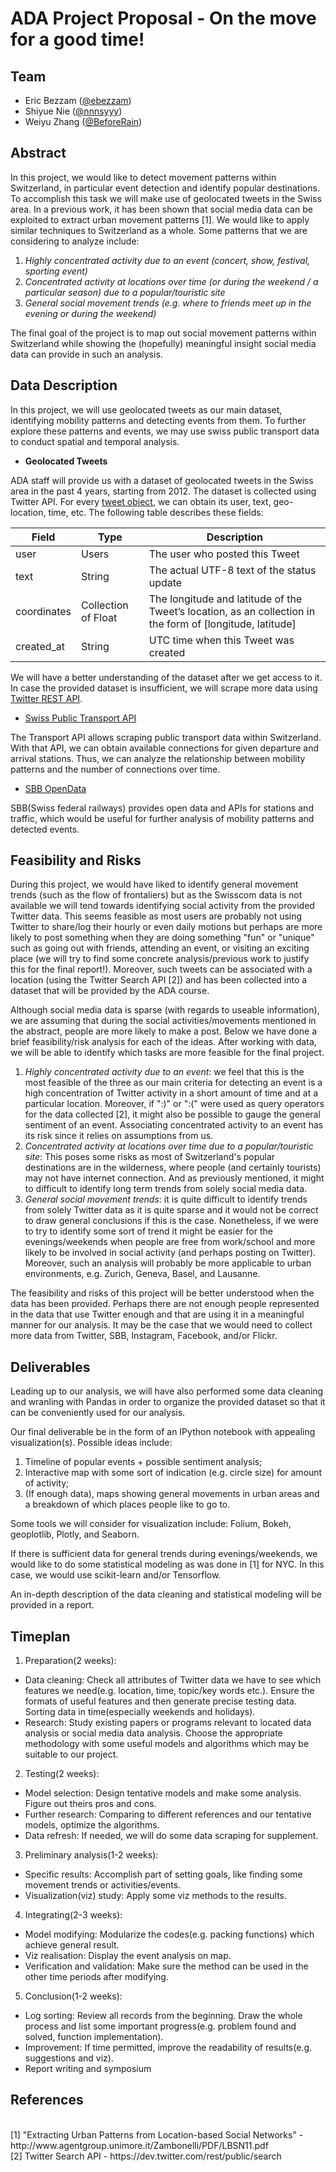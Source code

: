 # ADA Project Proposal - On the move for a good time!

## Team

* Eric Bezzam ([@ebezzam](https://github.com/ebezzam/))
* Shiyue Nie ([@nnnsyyy](https://github.com/nnnsyyy))
* Weiyu Zhang ([@BeforeRain](https://github.com/BeforeRain/))

## Abstract

In this project, we would like to detect movement patterns within Switzerland, in particular event detection and identify popular destinations. To accomplish this task we will make use of geolocated tweets in the Swiss area. In a previous work, it has been shown that social media data can be exploited to extract urban movement patterns [1]. We would like to apply similar techniques to Switzerland as a whole. Some patterns that we are considering to analyze include:

1. _Highly concentrated activity due to an event (concert, show, festival, sporting event)_
2. _Concentrated activity at locations over time (or during the weekend / a particular season) due to a popular/touristic site_
3. _General social movement trends (e.g. where to friends meet up in the evening or during the weekend)_

The final goal of the project is to map out social movement patterns within Switzerland while showing the (hopefully) meaningful insight social media data can provide in such an analysis.

## Data Description
In this project, we will use geolocated tweets as our main dataset, identifying mobility patterns and detecting events from them. To further explore these patterns and events, we may use swiss public transport data to conduct spatial and temporal analysis. 

- **Geolocated Tweets**   

ADA staff will provide us with a dataset of geolocated tweets in the Swiss area in the past 4 years, starting from 2012. The dataset is collected using Twitter API. For every [tweet object](https://dev.twitter.com/overview/api/tweets), we can obtain its user, text, geo-location, time, etc. The following table describes these fields: 


| Field | Type | Description |
| ----- | ----- | ----------- |
| user | Users | The user who posted this Tweet |
| text | String | The actual UTF-8 text of the status update |
| coordinates | Collection of Float | The longitude and latitude of the Tweet’s location, as an collection in the form of [longitude, latitude] |
| created_at | String | UTC time when this Tweet was created |

We will have a better understanding of the dataset after we get access to it. In case the provided dataset is insufficient, we will scrape more data using [Twitter REST API](https://dev.twitter.com/rest/public).


- [Swiss Public Transport API](https://transport.opendata.ch/docs.html)  

The Transport API allows scraping public transport data within Switzerland. With that API, we can obtain available connections for given departure and arrival stations. Thus, we can analyze the relationship between mobility patterns and the number of connections over time.

- [SBB OpenData](http://www.sbb.ch/en/group/the-company/facts-and-figures/open-data.html)  

SBB(Swiss federal railways) provides open data and APIs for stations and traffic, which would be useful for further analysis of mobility patterns and detected events.


## Feasibility and Risks

During this project, we would have liked to identify general movement trends (such as the flow of frontaliers) but as the Swisscom data is not available we will tend towards identifying social activity from the provided Twitter data. This seems feasible as most users are probably not using Twitter to share/log their hourly or even daily motions but perhaps are more likely to post something when they are doing something "fun" or "unique" such as going out with friends, attending an event, or visiting an exciting place (we will try to find some concrete analysis/previous work to justify this for the final report!). Moreover, such tweets can be associated with a location (using the Twitter Search API [2]) and has been collected into a dataset that will be provided by the ADA course.

Although social media data is sparse (with regards to useable information), we are assuming that during the social activities/movements mentioned in the abstract, people are more likely to make a post. Below we have done a brief feasibility/risk analysis for each of the ideas. After working with data, we will be able to identify which tasks are more feasible for the final project.

1. _Highly concentrated activity due to an event_: we feel that this is the most feasible of the three as our main criteria for detecting an event is a high concentration of Twitter activity in a short amount of time and at a particular location. Moreover, if ":)" or ":(" were used as query operators for the data collected [2], it might also be possible to gauge the general sentiment of an event. Associating concentrated activity to an event has its risk since it relies on assumptions from us.
2. _Concentrated activity at locations over time due to a popular/touristic site_: This poses some risks as most of Switzerland's popular destinations are in the wilderness, where people (and certainly tourists) may not have internet connection. And as previously mentioned, it might to difficult to identify long term trends from solely social media data. 
3. _General social movement trends_: it is quite difficult to identify trends from solely Twitter data as it is quite sparse and it would not be correct to draw general conclusions if this is the case. Nonetheless, if we were to try to identify some sort of trend it might be easier for the evenings/weekends when people are free from work/school and more likely to be involved in social activity (and perhaps posting on Twitter). Moreover, such an analysis will probably be more applicable to urban environments, e.g. Zurich, Geneva, Basel, and Lausanne.

The feasibility and risks of this project will be better understood when the data has been provided. Perhaps there are not enough people represented in the data that use Twitter enough and that are using it in a meaningful manner for our analysis. It may be the case that we would need to collect more data from Twitter, SBB, Instagram, Facebook, and/or Flickr.


## Deliverables

Leading up to our analysis, we will have also performed some data cleaning and wranling with Pandas in order to organize the provided dataset so that it can be conveniently used for our analysis.

Our final deliverable be in the form of an IPython notebook with appealing visualization(s). Possible ideas include:

1. Timeline of popular events + possible sentiment analysis;
2. Interactive map with some sort of indication (e.g. circle size) for amount of activity;
3. (If enough data), maps showing general movements in urban areas and a breakdown of which places people like to go to. 

Some tools we will consider for visualization include: Folium, Bokeh, geoplotlib, Plotly, and Seaborn.

If there is sufficient data for general trends during evenings/weekends, we would like to do some statistical modeling as was done in [1] for NYC. In this case, we would use scikit-learn and/or Tensorflow. 

An in-depth description of the data cleaning and statistical modeling will be provided in a report.

## Timeplan

1. Preparation(2 weeks): 

  - Data cleaning: Check all attributes of Twitter data we have to see which features we need(e.g. location, time, topic/key words etc.). Ensure the formats of useful features and then generate precise testing data. Sorting data in time(especially weekends and holidays). 
  - Research: Study existing papers or programs relevant to located data analysis or social media data analysis. Choose the appropriate methodology with some useful models and algorithms which may be suitable to our project.
  
2. Testing(2 weeks):

  - Model selection: Design tentative models and make some analysis. Figure out theirs pros and cons.
  - Further research: Comparing to different references and our tentative models, optimize the algorithms.
  - Data refresh: If needed, we will do some data scraping for supplement.
  
3. Preliminary analysis(1-2 weeks):

  - Specific results: Accomplish part of setting goals, like finding some movement trends or activities/events.
  - Visualization(viz) study: Apply some viz methods to the results.
  
4. Integrating(2-3 weeks):

  - Model modifying: Modularize the codes(e.g. packing functions) which achieve general result.
  - Viz realisation: Display the event analysis on map.
  - Verification and validation: Make sure the method can be used in the other time periods after modifying.
  
5. Conclusion(1-2 weeks):

  - Log sorting: Review all records from the beginning. Draw the whole process and list some important progress(e.g. problem found and solved, function implementation).
  - Improvement: If time permitted, improve the readability of results(e.g. suggestions and viz).
  - Report writing and symposium 


## References
<br>
[1] "Extracting Urban Patterns from Location-based Social Networks" - http://www.agentgroup.unimore.it/Zambonelli/PDF/LBSN11.pdf
<br>
[2] Twitter Search API - https://dev.twitter.com/rest/public/search

